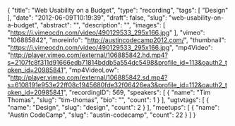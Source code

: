 {
  "title": "Web Usability on a Budget",
  "type": "recording",
  "tags": [
    "Design"
  ],
  "date": "2012-06-09T10:19:39",
  "draft": false,
  "slug": "web-usability-on-a-budget",
  "abstract": "",
  "description": "",
  "images": [
    "https://i.vimeocdn.com/video/490129533_295x166.jpg"
  ],
  "vimeo": "106885842",
  "moreinfo": "http://austincodecamp2012.com/",
  "thumbnail": "https://i.vimeocdn.com/video/490129533_295x166.jpg",
  "mp4Video": "http://player.vimeo.com/external/106885842.hd.mp4?s=2107fc8f311d91666edb71814bddb5a554dc5498&profile_id=113&oauth2_token_id=20985841",
  "mp4VideoLow": "http://player.vimeo.com/external/106885842.sd.mp4?s=6108191e953e22ff08c1945680fde32f06426ea3&profile_id=112&oauth2_token_id=20985841",
  "recordingID": 569,
  "speakers": [
    {
      "name": "Tim Thomas",
      "slug": "tim-thomas",
      "bio": "",
      "count": 1
    }
  ],
  "ugtvtags": [
    {
      "name": "Design",
      "slug": "design",
      "count": 2
    }
  ],
  "meetups": [
    {
      "name": "Austin CodeCamp",
      "slug": "austin-codecamp",
      "count": 22
    }
  ]
}